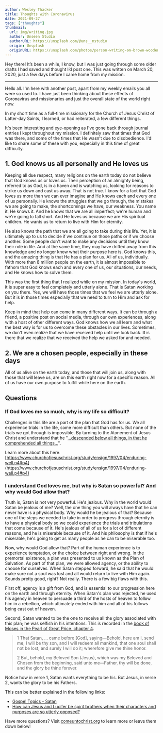 ```yaml
---
author: Wesley Thacker
title: Thoughts with Coronavirus
date: 2021-09-27
tags: ["thoughts"]
thumbnail:
  url: img/writing.jpg
  author: Unseen Studio
  authorURL: https://unsplash.com/@uns__nstudio
  origin: Unsplash
  originURL: https://unsplash.com/photos/person-writing-on-brown-wooden-table-near-white-ceramic-mug-s9CC2SKySJM
---
```


Hey there! It’s been a while, I know, but I was just going through some older drafts I had saved and thought I’d post one. This was written on March 20, 2020, just a few days before I came home from my mission.

----

Hello all. I'm here with another post, apart from my weekly emails you all were so used to. I have just been thinking about these effects of Coronavirus and missionaries and just the overall state of the world right now.

In my short time as a full-time missionary for the Church of Jesus Christ of Latter-day Saints, I learned, or had reiterated, a few different things.

It's been interesting and eye-opening as I've gone back through journal entries I kept throughout my mission. I definitely saw that times that God was there, and some of the times that He wasn't due to disobedience. I'd like to share some of these with you, especially in this time of great difficulty.

## 1. God knows us all personally and He loves us
Keeping all due respect, many religions on the earth today do not believe that God knows us or loves us. Their perception of an almighty being, referred to as God, is in a haven and is watching us, looking for reasons to strike us down and cast us away. That is not true. I know for a fact that God loves us more than we can ever imagine and He knows each and every one of us personally. He knows the struggles that we go through, the mistakes we are going to make, the shortcomings we have, our weakness. You name it, He knows it. And he knows that we are all imperfect; we're human and we're going to fall short. And He loves us because we are His spiritual children. He wants us to return to live with Him for eternity.

He also knows the path that we are all going to take during this life. Yet, it is ultimately up to us to decide if we continue on those paths or if we choose another. Some people don't want to make any decisions until they know their role in life. And at the same time, they may have drifted away from this knowledge and no longer know what their purpose here is. God knows this, and the amazing thing is that He has a plan for us. All of us, individually. With more than 8 million people on the earth, it is almost impossible to fathom that God knows each and every one of us, our situations, our needs, and He knows how to solve them.

This was the first thing that I realized while on my mission. In today's world, it is super easy to feel completely and utterly alone. That is Satan working on you there. Yes, we will have those times that we feel we are utterly alone. But it is in those times especially that we need to turn to Him and ask for help.

Keep in mind that help can come in many different ways. It can be through a friend, a positive post on social media, through our own experiences, along with a host of other different ways. God knows how we all learn and what the best way is for us to overcome these obstacles in our lives. Sometimes, we don't even realize that we have received help until we look back. It is there that we realize that we received the help we asked for and needed.

## 2. We are a chosen people, especially in these days
All of us alive on the earth today, and those that will join us, along with those that will leave us, are on this earth right now for a specific reason. All of us have our own purpose to fulfill while here on the earth.

## Questions
### If God loves me so much, why is my life so difficult?
Challenges in this life are a part of the plan that God has for us. We all experience trials in the life, some more difficult than others. But none of the trials we got through is impossible. By turning to the Atonement of Jesus Christ and understand that he "[...descended below all things, in that he comprehended all things...](https://www.churchofjesuschrist.org/study/scriptures/dc-testament/dc/88.6?lang=eng#p6#6)".

Learn more about this here: [https://www.churchofjesuschrist.org/study/ensign/1997/04/enduring-well.p4#p4](https://www.churchofjesuschrist.org/study/ensign/1997/04/enduring-well.p4#p4)

### I understand God loves me, but why is Satan so powerful? And why would God allow that?
Truth is, Satan is not very powerful. He's jealous. Why in the world would Satan be jealous of me? Well, the one thing you will always have that he can never have is a physical body. Why would he be jealous of that? Because one of the steps we needed to take in order to progress through eternity is to have a physical body so we could experience the trials and tribulations that come because of it. He's jealous of all of us for a lot of different reasons, and he is miserable because of it. And his philosophy is that if he's miserable, he's going to get as many people as he can to be miserable too.

Now, why would God allow that? Part of the human experience is to experience temptation, or the choice between right and wrong. In the premortal existence, a plan was presented to us known as the Plan of Salvation. As part of that plan, we were allowed agency, or the ability to choose for ourselves. When Satan stepped forward, he said that he would make sure not a soul was lost and all would return to live with Him again. Sounds pretty good, right? Not really. There is a few big flaws with this.

First off, agency is a gift from God, and is essential to our progression here on the earth and through eternity. When Satan's plan was rejected, he used his agency in heaven to persuade a third of the hosts of heaven to follow him in a rebellion, which ultimately ended with him and all of his follows being cast out of heaven.

Second, Satan wanted to be the one to receive all the glory associated with this plan; he was selfish in his intentions. This is recorded in the [book of Moses in the Pearl of Great Price, chapter 4](https://www.churchofjesuschrist.org/study/scriptures/pgp/moses/4?lang=eng).

> 1 That Satan, ... came before [God], saying—Behold, here am I, send me, I will be thy son, and I will redeem all mankind, that one soul shall not be lost, and surely I will do it; wherefore give me thine honor.
> 
> 2 But, behold, my Beloved Son (Jesus), which was my Beloved and Chosen from the beginning, said unto me—Father, thy will be done, and the glory be thine forever.

Notice how in verse 1, Satan wants everything to be his. But Jesus, in verse 2, wants the glory to be his Fathers.

This can be better explained in the following links:
- [Gospel Topics - Satan](https://www.churchofjesuschrist.org/study/manual/gospel-topics/satan?lang=eng)
- [How can Jesus and Lucifer be spirit brothers when their characters and purposes are so utterly opposed?](https://www.churchofjesuschrist.org/study/ensign/1986/06/i-have-a-question/how-can-jesus-and-lucifer-be-spirit-brothers-when-their-characters-and-purposes-are-so-utterly-opposed?lang=eng)

Have more questions? Visit [comeuntochrist.org](comeuntochrist.org) to learn more or leave them down below!